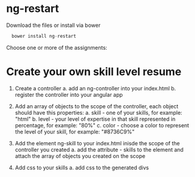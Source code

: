 ng-restart
==========

Download the files or install via bower

```javascript
  bower install ng-restart
```

Choose one or more of the assignments:

# Create your own skill level resume

1) Create a controller
   a. add an ng-controller into your index.html
   b. register the controller into your angular app
   
2) Add an array of objects to the scope of the controller, each object should have this properties:
   a. skill - one of your skills, for example: "html"
   b. level - your level of expertise in that skill represented in percentage, for example: "80%"
   c. color - choose a color to represent the level of your skill, for example: "#8736C9%"
   
3) Add the element ng-skill to your index.html inisde the scope of the controller you created
   a. add the attribute - skills to the element and attach the array of objects you created on the scope
   
4) Add css to your skills
  a. add css to the generated divs
  
  
   
